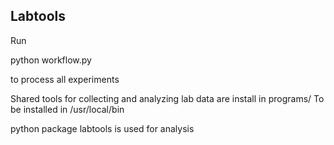 ## Labtools ##

Run
 
 python workflow.py

to process all experiments

Shared tools for collecting and analyzing lab data are install in programs/
To be installed in /usr/local/bin

python package labtools is used for analysis


